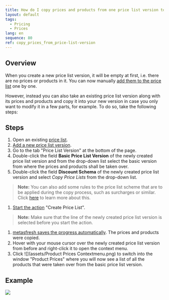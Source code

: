 ```yaml
---
title: How do I copy prices and products from one price list version to another?
layout: default
tags:
  - Pricing
  - Prices
lang: en
sequence: 80
ref: copy_prices_from_price-list-version
---
```


## Overview
When you create a new price list version, it will be empty at first, i.e. there are no prices or products in it. You can now manually [add them to the price list](Add_products_to_price-list) one by one.

However, instead you can also take an existing price list version along with its prices and products and copy it into your new version in case you only want to modify it in a few parts, for example. To do so, take the following steps:

## Steps
1. Open an existing [price list](Menu).
1. [Add a new price list version](Add_price-list-version).
1. Go to the tab "Price List Version" at the bottom of the page.
1. Double-click the field **Basic Price List Version** of the newly created price list version and from the drop-down list select the basic version from where the prices and products shall be taken over.
1. Double-click the field **Discount Schema** of the newly created price list version and select *Copy Price Lists* from the drop-down list.
 >**Note:** You can also add some rules to the price list scheme that are to be applied during the copy process, such as surcharges or similar. Click [here](Price_list_scheme_rules) to learn more about this.

1. [Start the action](StartAction) "Create Price List".
 >**Note:** Make sure that the line of the newly created price list version is selected before you start the action.

1. [metasfresh saves the progress automatically](Saveindicator). The prices and products were copied.
1. Hover with your mouse cursor over the newly created price list version from before and right-click it to open the context menu.
1. Click ![](assets/Product Prices Contextmenu.png) to switch into the window "Product Prices" where you will now see a list of all the products that were taken over from the basic price list version.

## Example
![](assets/Copy_prices_from_price-list-version.gif)
